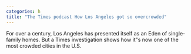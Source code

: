 ```yaml
---
categories: h
title: "The Times podcast How Los Angeles got so overcrowded"
---
```

For over a century, Los Angeles has presented itself as an Eden of single-family homes. But a Times investigation shows how it"s now one of the most crowded cities in the U.S.
